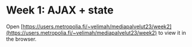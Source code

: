 # Week 1: AJAX + state

Open [https://users.metropolia.fi/~velimah/mediapalvelut23/week2](https://users.metropolia.fi/~velimah/mediapalvelut23/week2) to view it in the browser.
